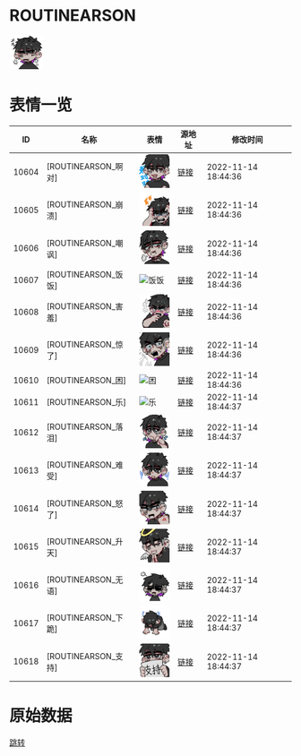 # ROUTINEARSON

<img src="./cover.png" height="60" alt="cover" />

# 表情一览

|ID|名称|表情|源地址|修改时间|
|----|----|----|----|----|
|10604|[ROUTINEARSON_啊对]|<img src="./pic/010604_%5BROUTINEARSON_啊对%5D.png" height="60" alt="啊对"/>|[链接](http://i0.hdslb.com/bfs/emote/4bfd9958aa22e7543689d10135befb7b9d4c0923.png)|2022-11-14 18:44:36|
|10605|[ROUTINEARSON_崩溃]|<img src="./pic/010605_%5BROUTINEARSON_崩溃%5D.png" height="60" alt="崩溃"/>|[链接](http://i0.hdslb.com/bfs/emote/03aa975f599af3f1144d99ee284d42dca20407bc.png)|2022-11-14 18:44:36|
|10606|[ROUTINEARSON_嘲讽]|<img src="./pic/010606_%5BROUTINEARSON_嘲讽%5D.png" height="60" alt="嘲讽"/>|[链接](http://i0.hdslb.com/bfs/emote/3d09915a2ad2b021635e7b66c6b110686c6b7eab.png)|2022-11-14 18:44:36|
|10607|[ROUTINEARSON_饭饭]|<img src="./pic/010607_%5BROUTINEARSON_饭饭%5D.png" height="60" alt="饭饭"/>|[链接](http://i0.hdslb.com/bfs/emote/91566cdea018c96e807c8755f94aee1bcb7c2e7f.png)|2022-11-14 18:44:36|
|10608|[ROUTINEARSON_害羞]|<img src="./pic/010608_%5BROUTINEARSON_害羞%5D.png" height="60" alt="害羞"/>|[链接](http://i0.hdslb.com/bfs/emote/e86665ddc2bcd458531833e984295979cd5bed5d.png)|2022-11-14 18:44:36|
|10609|[ROUTINEARSON_惊了]|<img src="./pic/010609_%5BROUTINEARSON_惊了%5D.png" height="60" alt="惊了"/>|[链接](http://i0.hdslb.com/bfs/emote/ef89c4153c403773c9f76226dafa11ddf65e462a.png)|2022-11-14 18:44:36|
|10610|[ROUTINEARSON_困]|<img src="./pic/010610_%5BROUTINEARSON_困%5D.png" height="60" alt="困"/>|[链接](http://i0.hdslb.com/bfs/emote/fdab89d50fae9c76a7fde476069b5c31a30256b2.png)|2022-11-14 18:44:36|
|10611|[ROUTINEARSON_乐]|<img src="./pic/010611_%5BROUTINEARSON_乐%5D.png" height="60" alt="乐"/>|[链接](http://i0.hdslb.com/bfs/emote/7b30680aeefe79ac38af341d4db382ec98cf17f8.png)|2022-11-14 18:44:37|
|10612|[ROUTINEARSON_落泪]|<img src="./pic/010612_%5BROUTINEARSON_落泪%5D.png" height="60" alt="落泪"/>|[链接](http://i0.hdslb.com/bfs/emote/5045f3be23ac3933c2a725fb8caf2008af9162aa.png)|2022-11-14 18:44:37|
|10613|[ROUTINEARSON_难受]|<img src="./pic/010613_%5BROUTINEARSON_难受%5D.png" height="60" alt="难受"/>|[链接](http://i0.hdslb.com/bfs/emote/8a3a27fcb5a946624ad6faf5f0888fc3f078bc66.png)|2022-11-14 18:44:37|
|10614|[ROUTINEARSON_怒了]|<img src="./pic/010614_%5BROUTINEARSON_怒了%5D.png" height="60" alt="怒了"/>|[链接](http://i0.hdslb.com/bfs/emote/417b59bde52d89584ceb21909cb94532f0c67cf5.png)|2022-11-14 18:44:37|
|10615|[ROUTINEARSON_升天]|<img src="./pic/010615_%5BROUTINEARSON_升天%5D.png" height="60" alt="升天"/>|[链接](http://i0.hdslb.com/bfs/emote/f438a366d1550efefa662fb24368881308e7abb8.png)|2022-11-14 18:44:37|
|10616|[ROUTINEARSON_无语]|<img src="./pic/010616_%5BROUTINEARSON_无语%5D.png" height="60" alt="无语"/>|[链接](http://i0.hdslb.com/bfs/emote/a8165ee88a8d8fdce90166456c0e037b88df8dd5.png)|2022-11-14 18:44:37|
|10617|[ROUTINEARSON_下跪]|<img src="./pic/010617_%5BROUTINEARSON_下跪%5D.png" height="60" alt="下跪"/>|[链接](http://i0.hdslb.com/bfs/emote/46a0b722618b45ac08aab6b1553785824b863814.png)|2022-11-14 18:44:37|
|10618|[ROUTINEARSON_支持]|<img src="./pic/010618_%5BROUTINEARSON_支持%5D.png" height="60" alt="支持"/>|[链接](http://i0.hdslb.com/bfs/emote/e859e936be4beef137185562a904075c838fc179.png)|2022-11-14 18:44:37|

# 原始数据

[跳转](./raw.json)


